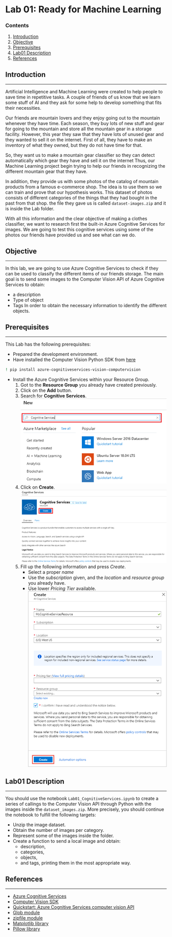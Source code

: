 # Lab 01: Ready for Machine Learning

### Contents 

1. [Introduction](#introduction)
1. [Objective](#objective)
1. [Prerequisites](#prerequisites)
1. [Lab01 Description](#lab01-description)
1. [References](#references)

## Introduction
---

Artificial Intelligence and Machine Learning were created to help people to save time in repetitive tasks.
A couple of friends of us know that we learn some stuff of AI and they ask for some help to develop something that fits their necessities. 

Our friends are mountain lovers and they enjoy going out to the mountain whenever they have time.
Each season, they buy lots of new stuff and gear for going to the mountain and store all the mountain gear in a storage facility.
However, this year they saw that they have lots of unused gear and they wanted to sell it on the internet.
First of all, they have to make an inventory of what they owned, but they do not have time for that.

So, they want us to make a mountain gear classifier so they can detect automatically which gear they have and sell it on the internet
Thus, our Machine Learning project begin trying to help our friends in recognizing the different mountain gear that they have. 

In addition, they provide us with some photos of the catalog of mountain products from a famous e-commerce shop.
The idea is to use them so we can train and prove that our hypothesis works.
This dataset of photos consists of different categories of the things that they had bought in the past from that shop.
the file they gave us is called `dataset-images.zip` and it is inside the Lab folder.

With all this information and the clear objective of making a clothes classifier, we want to research first the built-in Azure Cognitive Services for images.
We are going to test this cognitive services using some of the photos our friends have provided us and see what can we do.

## Objective
---

In this lab, we are going to use Azure Cognitive Services to check if they can be used to classify the different items of our friends storage.
The main goal is to send some images to the Computer Vision API of Azure Cognitive Services to obtain:
* a description
* Type of object 
* Tags 
In order to obtain the necessary information to identify the different objects.

## Prerequisites
---

This Lab has the following prerequisites:
* Prepared the development environment.
* Have installed the Computer Vision Python SDK from [here](https://pypi.org/project/azure-cognitiveservices-vision-computervision/)
```bash
! pip install azure-cognitiveservices-vision-computervision
```
* Install the Azure Cognitive Services within your Resource Group.
    1. Got to the **Resource Group** you already have created previously.
    1. Click on the **Add** button.
    1. Search for **Cognitive Services**.</br>
    ![CogServI](docs/img/cog-serv-search.png)
    1. Click on **Create**.</br>
    ![CogServII](docs/img/cog-serv-create.png)
    1. Fill up the following information and press *Create*.
        * Select a proper *name*
        * Use the *subscription* given, and the *location* and *resource group* you already have.
        * Use lower *Pricing Tier* available.</br>
    ![CogServ](docs/img/resource_create_screen-multi.png)
        
## Lab01 Description
---

You should use the notebook `Lab01_CognitiveServices.ipynb` to create a series of callings to the Computer Vision API through Python with the images inside the `dataset_images.zip`. 
More precisely, you should continue the notebook to fulfill the following targets:
* Unzip the image dataset.
* Obtain the number of images per category.
* Represent some of the images inside the folder.
* Create a function to send a local image and obtain:
    * description,
    * categories,
    * objects,
    * and tags,
printing them in the most appropriate way.

## References
---
* [Azure Cognitive Services](https://docs.microsoft.com/es-es/azure/cognitive-services/)
* [Computer Vision SDK](https://docs.microsoft.com/en-gb/python/api/overview/azure/cognitiveservices/computervision?view=azure-python#packages)
* [Quickstart: Azure Cognitive Services computer vision API](https://docs.microsoft.com/en-us/azure/cognitive-services/computer-vision/quickstarts-sdk/python-sdk)
* [Glob module](https://docs.python.org/3/library/glob.html#module-glob)
* [zipfile module](https://docs.python.org/3/library/zipfile.html)
* [Matplotlib library](https://matplotlib.org/)
* [Pillow library](https://pillow.readthedocs.io/en/stable/) 